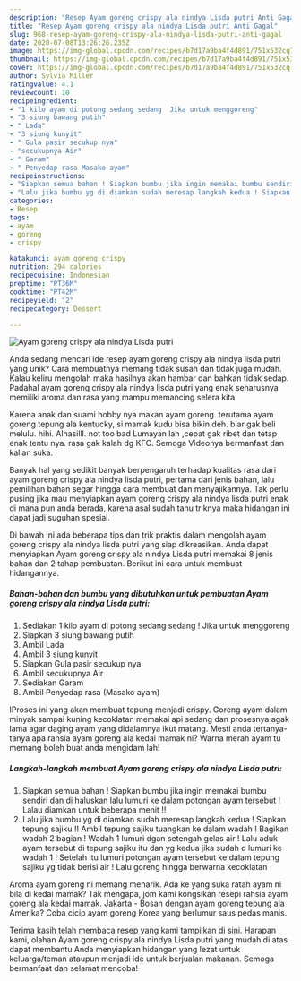 ```yaml
---
description: "Resep Ayam goreng crispy ala nindya Lisda putri Anti Gagal"
title: "Resep Ayam goreng crispy ala nindya Lisda putri Anti Gagal"
slug: 968-resep-ayam-goreng-crispy-ala-nindya-lisda-putri-anti-gagal
date: 2020-07-08T13:26:26.235Z
image: https://img-global.cpcdn.com/recipes/b7d17a9ba4f4d891/751x532cq70/ayam-goreng-crispy-ala-nindya-lisda-putri-foto-resep-utama.jpg
thumbnail: https://img-global.cpcdn.com/recipes/b7d17a9ba4f4d891/751x532cq70/ayam-goreng-crispy-ala-nindya-lisda-putri-foto-resep-utama.jpg
cover: https://img-global.cpcdn.com/recipes/b7d17a9ba4f4d891/751x532cq70/ayam-goreng-crispy-ala-nindya-lisda-putri-foto-resep-utama.jpg
author: Sylvia Miller
ratingvalue: 4.1
reviewcount: 10
recipeingredient:
- "1 kilo ayam di potong sedang sedang  Jika untuk menggoreng"
- "3 siung bawang putih"
- " Lada"
- "3 siung kunyit"
- " Gula pasir secukup nya"
- "secukupnya Air"
- " Garam"
- " Penyedap rasa Masako ayam"
recipeinstructions:
- "Siapkan semua bahan ! Siapkan bumbu jika ingin memakai bumbu sendiri dan di haluskan lalu lumuri ke dalam potongan ayam tersebut ! Lalau diamkan untuk beberapa menit !!"
- "Lalu jika bumbu yg di diamkan sudah meresap langkah kedua ! Siapkan tepung sajiku !! Ambil tepung sajiku tuangkan ke dalam wadah ! Bagikan wadah 2 bagian ! Wadah 1 lumuri dgan setengah gelas air ! Lalu aduk ayam tersebut di tepung sajiku itu dan yg kedua jika sudah d lumuri ke wadah 1 ! Setelah itu lumuri potongan ayam tersebut ke dalam tepung sajiku yg tidak berisi air ! Lalu goreng hingga berwarna kecoklatan"
categories:
- Resep
tags:
- ayam
- goreng
- crispy

katakunci: ayam goreng crispy 
nutrition: 294 calories
recipecuisine: Indonesian
preptime: "PT36M"
cooktime: "PT42M"
recipeyield: "2"
recipecategory: Dessert

---
```



![Ayam goreng crispy ala nindya Lisda putri](https://img-global.cpcdn.com/recipes/b7d17a9ba4f4d891/751x532cq70/ayam-goreng-crispy-ala-nindya-lisda-putri-foto-resep-utama.jpg)

Anda sedang mencari ide resep ayam goreng crispy ala nindya lisda putri yang unik? Cara membuatnya memang tidak susah dan tidak juga mudah. Kalau keliru mengolah maka hasilnya akan hambar dan bahkan tidak sedap. Padahal ayam goreng crispy ala nindya lisda putri yang enak seharusnya memiliki aroma dan rasa yang mampu memancing selera kita.

Karena anak dan suami hobby nya makan ayam goreng. terutama ayam goreng tepung ala kentucky, si mamak kudu bisa bikin deh. biar gak beli melulu. hihi. Alhasilll. not too bad Lumayan lah ,cepat gak ribet dan tetap enak tentu nya. rasa gak kalah dg KFC. Semoga Videonya bermanfaat dan kalian suka.

Banyak hal yang sedikit banyak berpengaruh terhadap kualitas rasa dari ayam goreng crispy ala nindya lisda putri, pertama dari jenis bahan, lalu pemilihan bahan segar hingga cara membuat dan menyajikannya. Tak perlu pusing jika mau menyiapkan ayam goreng crispy ala nindya lisda putri enak di mana pun anda berada, karena asal sudah tahu triknya maka hidangan ini dapat jadi suguhan spesial.


Di bawah ini ada beberapa tips dan trik praktis dalam mengolah ayam goreng crispy ala nindya lisda putri yang siap dikreasikan. Anda dapat menyiapkan Ayam goreng crispy ala nindya Lisda putri memakai 8 jenis bahan dan 2 tahap pembuatan. Berikut ini cara untuk membuat hidangannya.

<!--inarticleads1-->

##### Bahan-bahan dan bumbu yang dibutuhkan untuk pembuatan Ayam goreng crispy ala nindya Lisda putri:

1. Sediakan 1 kilo ayam di potong sedang sedang ! Jika untuk menggoreng
1. Siapkan 3 siung bawang putih
1. Ambil  Lada
1. Ambil 3 siung kunyit
1. Siapkan  Gula pasir secukup nya
1. Ambil secukupnya Air
1. Sediakan  Garam
1. Ambil  Penyedap rasa (Masako ayam)


IProses ini yang akan membuat tepung menjadi crispy. Goreng ayam dalam minyak sampai kuning kecoklatan memakai api sedang dan prosesnya agak lama agar daging ayam yang didalamnya ikut matang. Mesti anda tertanya-tanya apa rahsia ayam goreng ala kedai mamak ni? Warna merah ayam tu memang boleh buat anda mengidam lah! 

<!--inarticleads2-->

##### Langkah-langkah membuat Ayam goreng crispy ala nindya Lisda putri:

1. Siapkan semua bahan ! Siapkan bumbu jika ingin memakai bumbu sendiri dan di haluskan lalu lumuri ke dalam potongan ayam tersebut ! Lalau diamkan untuk beberapa menit !!
1. Lalu jika bumbu yg di diamkan sudah meresap langkah kedua ! Siapkan tepung sajiku !! Ambil tepung sajiku tuangkan ke dalam wadah ! Bagikan wadah 2 bagian ! Wadah 1 lumuri dgan setengah gelas air ! Lalu aduk ayam tersebut di tepung sajiku itu dan yg kedua jika sudah d lumuri ke wadah 1 ! Setelah itu lumuri potongan ayam tersebut ke dalam tepung sajiku yg tidak berisi air ! Lalu goreng hingga berwarna kecoklatan


Aroma ayam goreng ni memang menarik. Ada ke yang suka ratah ayam ni bila di kedai mamak? Tak mengapa, jom kami kongsikan resepi rahsia ayam goreng ala kedai mamak. Jakarta - Bosan dengan ayam goreng tepung ala Amerika? Coba cicip ayam goreng Korea yang berlumur saus pedas manis. 

Terima kasih telah membaca resep yang kami tampilkan di sini. Harapan kami, olahan Ayam goreng crispy ala nindya Lisda putri yang mudah di atas dapat membantu Anda menyiapkan hidangan yang lezat untuk keluarga/teman ataupun menjadi ide untuk berjualan makanan. Semoga bermanfaat dan selamat mencoba!
